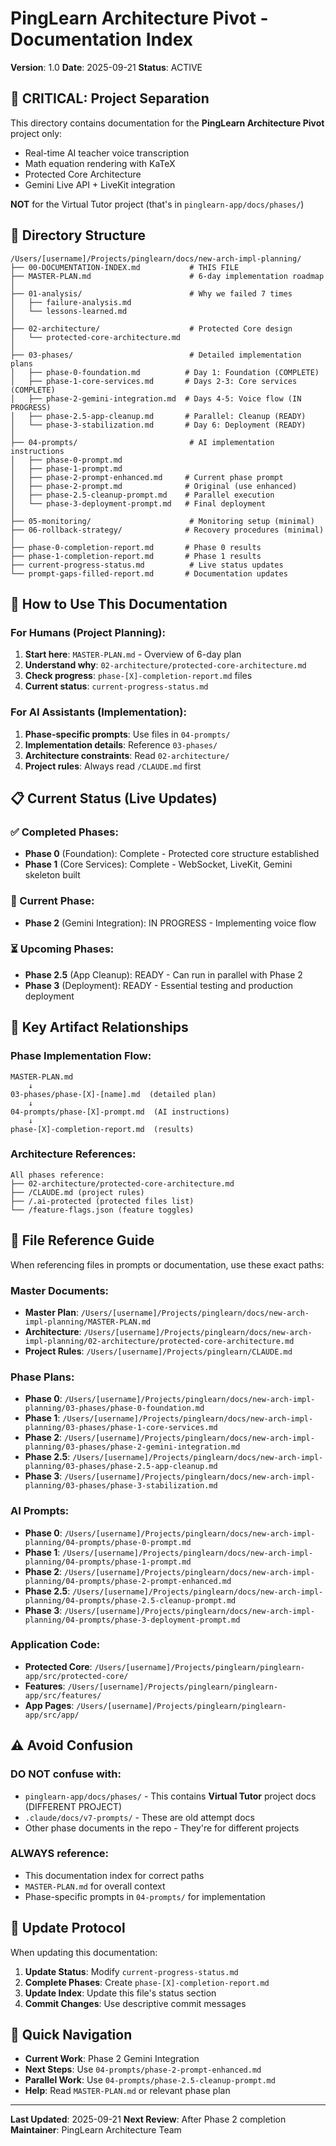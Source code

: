 # PingLearn Architecture Pivot - Documentation Index
**Version**: 1.0
**Date**: 2025-09-21
**Status**: ACTIVE

## 🚨 CRITICAL: Project Separation

This directory contains documentation for the **PingLearn Architecture Pivot** project only:
- Real-time AI teacher voice transcription
- Math equation rendering with KaTeX
- Protected Core Architecture
- Gemini Live API + LiveKit integration

**NOT** for the Virtual Tutor project (that's in `pinglearn-app/docs/phases/`)

## 📁 Directory Structure

```
/Users/[username]/Projects/pinglearn/docs/new-arch-impl-planning/
├── 00-DOCUMENTATION-INDEX.md           # THIS FILE
├── MASTER-PLAN.md                      # 6-day implementation roadmap
│
├── 01-analysis/                        # Why we failed 7 times
│   ├── failure-analysis.md
│   └── lessons-learned.md
│
├── 02-architecture/                    # Protected Core design
│   └── protected-core-architecture.md
│
├── 03-phases/                          # Detailed implementation plans
│   ├── phase-0-foundation.md          # Day 1: Foundation (COMPLETE)
│   ├── phase-1-core-services.md       # Days 2-3: Core services (COMPLETE)
│   ├── phase-2-gemini-integration.md  # Days 4-5: Voice flow (IN PROGRESS)
│   ├── phase-2.5-app-cleanup.md       # Parallel: Cleanup (READY)
│   └── phase-3-stabilization.md       # Day 6: Deployment (READY)
│
├── 04-prompts/                         # AI implementation instructions
│   ├── phase-0-prompt.md
│   ├── phase-1-prompt.md
│   ├── phase-2-prompt-enhanced.md     # Current phase prompt
│   ├── phase-2-prompt.md              # Original (use enhanced)
│   ├── phase-2.5-cleanup-prompt.md    # Parallel execution
│   └── phase-3-deployment-prompt.md   # Final deployment
│
├── 05-monitoring/                      # Monitoring setup (minimal)
├── 06-rollback-strategy/              # Recovery procedures (minimal)
│
├── phase-0-completion-report.md       # Phase 0 results
├── phase-1-completion-report.md       # Phase 1 results
├── current-progress-status.md          # Live status updates
└── prompt-gaps-filled-report.md       # Documentation updates
```

## 🎯 How to Use This Documentation

### For Humans (Project Planning):
1. **Start here**: `MASTER-PLAN.md` - Overview of 6-day plan
2. **Understand why**: `02-architecture/protected-core-architecture.md`
3. **Check progress**: `phase-[X]-completion-report.md` files
4. **Current status**: `current-progress-status.md`

### For AI Assistants (Implementation):
1. **Phase-specific prompts**: Use files in `04-prompts/`
2. **Implementation details**: Reference `03-phases/`
3. **Architecture constraints**: Read `02-architecture/`
4. **Project rules**: Always read `/CLAUDE.md` first

## 📋 Current Status (Live Updates)

### ✅ Completed Phases:
- **Phase 0** (Foundation): Complete - Protected core structure established
- **Phase 1** (Core Services): Complete - WebSocket, LiveKit, Gemini skeleton built

### 🔄 Current Phase:
- **Phase 2** (Gemini Integration): IN PROGRESS - Implementing voice flow

### ⏳ Upcoming Phases:
- **Phase 2.5** (App Cleanup): READY - Can run in parallel with Phase 2
- **Phase 3** (Deployment): READY - Essential testing and production deployment

## 🔗 Key Artifact Relationships

### Phase Implementation Flow:
```
MASTER-PLAN.md
    ↓
03-phases/phase-[X]-[name].md  (detailed plan)
    ↓
04-prompts/phase-[X]-prompt.md  (AI instructions)
    ↓
phase-[X]-completion-report.md  (results)
```

### Architecture References:
```
All phases reference:
├── 02-architecture/protected-core-architecture.md
├── /CLAUDE.md (project rules)
├── /.ai-protected (protected files list)
└── /feature-flags.json (feature toggles)
```

## 📍 File Reference Guide

When referencing files in prompts or documentation, use these exact paths:

### Master Documents:
- **Master Plan**: `/Users/[username]/Projects/pinglearn/docs/new-arch-impl-planning/MASTER-PLAN.md`
- **Architecture**: `/Users/[username]/Projects/pinglearn/docs/new-arch-impl-planning/02-architecture/protected-core-architecture.md`
- **Project Rules**: `/Users/[username]/Projects/pinglearn/CLAUDE.md`

### Phase Plans:
- **Phase 0**: `/Users/[username]/Projects/pinglearn/docs/new-arch-impl-planning/03-phases/phase-0-foundation.md`
- **Phase 1**: `/Users/[username]/Projects/pinglearn/docs/new-arch-impl-planning/03-phases/phase-1-core-services.md`
- **Phase 2**: `/Users/[username]/Projects/pinglearn/docs/new-arch-impl-planning/03-phases/phase-2-gemini-integration.md`
- **Phase 2.5**: `/Users/[username]/Projects/pinglearn/docs/new-arch-impl-planning/03-phases/phase-2.5-app-cleanup.md`
- **Phase 3**: `/Users/[username]/Projects/pinglearn/docs/new-arch-impl-planning/03-phases/phase-3-stabilization.md`

### AI Prompts:
- **Phase 0**: `/Users/[username]/Projects/pinglearn/docs/new-arch-impl-planning/04-prompts/phase-0-prompt.md`
- **Phase 1**: `/Users/[username]/Projects/pinglearn/docs/new-arch-impl-planning/04-prompts/phase-1-prompt.md`
- **Phase 2**: `/Users/[username]/Projects/pinglearn/docs/new-arch-impl-planning/04-prompts/phase-2-prompt-enhanced.md`
- **Phase 2.5**: `/Users/[username]/Projects/pinglearn/docs/new-arch-impl-planning/04-prompts/phase-2.5-cleanup-prompt.md`
- **Phase 3**: `/Users/[username]/Projects/pinglearn/docs/new-arch-impl-planning/04-prompts/phase-3-deployment-prompt.md`

### Application Code:
- **Protected Core**: `/Users/[username]/Projects/pinglearn/pinglearn-app/src/protected-core/`
- **Features**: `/Users/[username]/Projects/pinglearn/pinglearn-app/src/features/`
- **App Pages**: `/Users/[username]/Projects/pinglearn/pinglearn-app/src/app/`

## ⚠️ Avoid Confusion

### DO NOT confuse with:
- `pinglearn-app/docs/phases/` - This contains **Virtual Tutor** project docs (DIFFERENT PROJECT)
- `.claude/docs/v7-prompts/` - These are old attempt docs
- Other phase documents in the repo - They're for different projects

### ALWAYS reference:
- This documentation index for correct paths
- `MASTER-PLAN.md` for overall context
- Phase-specific prompts in `04-prompts/` for implementation

## 🔄 Update Protocol

When updating this documentation:

1. **Update Status**: Modify `current-progress-status.md`
2. **Complete Phases**: Create `phase-[X]-completion-report.md`
3. **Update Index**: Update this file's status section
4. **Commit Changes**: Use descriptive commit messages

## 🎯 Quick Navigation

- **Current Work**: Phase 2 Gemini Integration
- **Next Steps**: Use `04-prompts/phase-2-prompt-enhanced.md`
- **Parallel Work**: Use `04-prompts/phase-2.5-cleanup-prompt.md`
- **Help**: Read `MASTER-PLAN.md` or relevant phase plan

---

**Last Updated**: 2025-09-21
**Next Review**: After Phase 2 completion
**Maintainer**: PingLearn Architecture Team